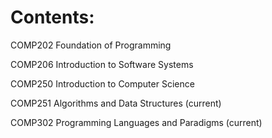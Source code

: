 # Contents:

COMP202 Foundation of Programming

COMP206 Introduction to Software Systems

COMP250 Introduction to Computer Science

COMP251 Algorithms and Data Structures (current)

COMP302 Programming Languages and Paradigms (current)
